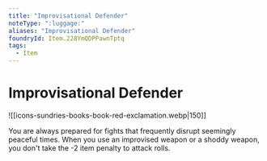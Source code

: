 ```yaml
---
title: "Improvisational Defender"
noteType: ":luggage:"
aliases: "Improvisational Defender"
foundryId: Item.228YmQDPPawnTptq
tags:
  - Item
---
```


# Improvisational Defender
![[icons-sundries-books-book-red-exclamation.webp|150]]

You are always prepared for fights that frequently disrupt seemingly peaceful times. When you use an improvised weapon or a shoddy weapon, you don't take the -2 item penalty to attack rolls.
